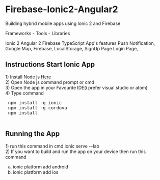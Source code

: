 # Firebase-Ionic2-Angular2
Building hybrid mobile apps using Ionic 2 and Firebase

Frameworks - Tools - Libraries

Ionic 2
Angular 2
Firebase
TypeScript
App's features
Push Notification,
Google Map,
Firebase,
LocalStorage,
SignUp Page
Login Page,
 
<h2>Instructions Start Ionic App</h2>
1) Install Node js  <a href="https://nodejs.org/en/download/">Here</a><br/>
2) Open Node js command prompt or cmd<br/>
3) Open the app in your Favourite IDE(i prefer visual studio or atom)<br/>
4) Type command <br/>
<pre>
 npm install -g ionic
 npm install -g cordova
 npm install
 </pre>
 
 <h2>Running the App</h2>
 1) run this command in cmd ionic serve --lab<br/>
 2) If you want to build and run the app on your device then run this command
 <ol type="a">
<li>ionic platform add android</li>
<li>ionic platform add ios</li>
</ol>
